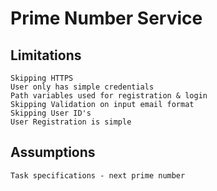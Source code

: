 # Prime Number Service

## Limitations
    Skipping HTTPS
    User only has simple credentials
    Path variables used for registration & login
    Skipping Validation on input email format
    Skipping User ID's
    User Registration is simple 

## Assumptions
    Task specifications - next prime number